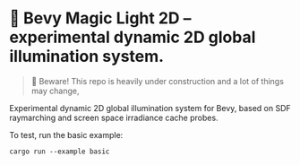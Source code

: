 # 🔮 Bevy Magic Light 2D – experimental dynamic 2D global illumination system.

> 🚧 Beware! This repo is heavily under construction and a lot of things may change,

Experimental dynamic 2D global illumination system for Bevy, based on SDF raymarching and screen space irradiance cache probes.

To test, run the basic example:

```
cargo run --example basic
```